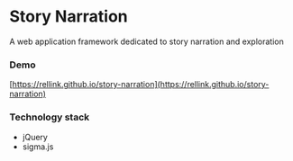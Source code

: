 # Story Narration
A web application framework dedicated to story narration and exploration

### Demo
[https://rellink.github.io/story-narration](https://rellink.github.io/story-narration)

### Technology stack
- jQuery
- sigma.js
